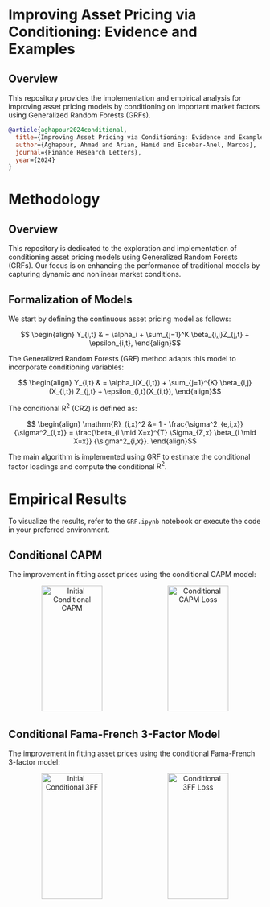 # Improving Asset Pricing via Conditioning: Evidence and Examples

## Overview

This repository provides the implementation and empirical analysis for improving asset pricing models by conditioning on important market factors using Generalized Random Forests (GRFs).

```bibtex
@article{aghapour2024conditional,
  title={Improving Asset Pricing via Conditioning: Evidence and Examples},
  author={Aghapour, Ahmad and Arian, Hamid and Escobar-Anel, Marcos},
  journal={Finance Research Letters},
  year={2024}
}
```

# Methodology

## Overview

This repository is dedicated to the exploration and implementation of conditioning asset pricing models using Generalized Random Forests (GRFs). Our focus is on enhancing the performance of traditional models by capturing dynamic and nonlinear market conditions.

## Formalization of Models

We start by defining the continuous asset pricing model as follows:

```math
  \begin{align}
  Y_{i,t} & = \alpha_i + \sum_{j=1}^K \beta_{i,j}Z_{j,t} + \epsilon_{i,t},
  \end{align}
```

The Generalized Random Forests (GRF) method adapts this model to incorporate conditioning variables:

```math
  \begin{align}
  Y_{i,t} & = \alpha_i(X_{i,t}) + \sum_{j=1}^{K} \beta_{i,j}(X_{i,t}) Z_{j,t} + \epsilon_{i,t}(X_{i,t}),
  \end{align}
```

The conditional $\mathrm{R}^2$ (CR2) is defined as:

```math
  \begin{align}
  \mathrm{R}_{i,x}^2 &= 1 - \frac{\sigma^2_{e,i,x}}{\sigma^2_{i,x}} = \frac{\beta_{i \mid X=x}^{T} \Sigma_{Z,x} \beta_{i \mid X=x}} {\sigma^2_{i,x}}.
  \end{align}
```

The main algorithm is implemented using GRF to estimate the conditional factor loadings and compute the conditional $\mathrm{R}^2$.

# Empirical Results

To visualize the results, refer to the `GRF.ipynb` notebook or execute the code in your preferred environment.

## Conditional CAPM

The improvement in fitting asset prices using the conditional CAPM model:

<p align="center">
  <img src="figs/CAPM_init.png" alt="Initial Conditional CAPM" width="49%" height="250"/>
  <img src="figs/CAPM_loss.png" alt="Conditional CAPM Loss" width="49%" height="250"/>
</p>

## Conditional Fama-French 3-Factor Model

The improvement in fitting asset prices using the conditional Fama-French 3-factor model:

<p align="center">
  <img src="figs/3FF_init.png" alt="Initial Conditional 3FF" width="49%" height="250"/>
  <img src="figs/3FF_loss.png" alt="Conditional 3FF Loss" width="49%" height="250"/>
</p>
